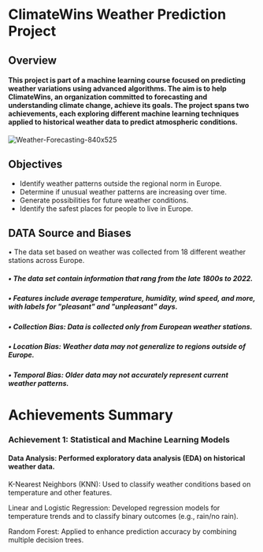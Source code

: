 # ClimateWins Weather Prediction Project

## Overview
#### This project is part of a machine learning course focused on predicting weather variations using advanced algorithms. The aim is to help ClimateWins, an organization committed to forecasting and understanding climate change, achieve its goals. The project spans two achievements, each exploring different machine learning techniques applied to historical weather data to predict atmospheric conditions.
![Weather-Forecasting-840x525](https://github.com/user-attachments/assets/bf425f81-59be-4118-8633-2e81f3561da5)

## Objectives
 * Identify weather patterns outside the regional norm in Europe.
 * Determine if unusual weather patterns are increasing over time.
 * Generate possibilities for future weather conditions.
 * Identify the safest places for people to live in Europe.

## DATA Source and Biases
 • The data set based on weather was collected from 18 different weather stations across Europe.
##### • The data set contain information that rang from the late 1800s to 2022.
##### • Features include average temperature, humidity, wind speed, and more, with labels for "pleasant" and "unpleasant" days.
##### • Collection Bias: Data is collected only from European weather stations.
##### • Location Bias: Weather data may not generalize to regions outside of Europe.
##### • Temporal Bias: Older data may not accurately represent current weather patterns.

# Achievements Summary
### Achievement 1: Statistical and Machine Learning Models

#### Data Analysis: Performed exploratory data analysis (EDA) on historical weather data.

K-Nearest Neighbors (KNN): Used to classify weather conditions based on temperature and other features.

Linear and Logistic Regression: Developed regression models for temperature trends and to classify binary outcomes (e.g., rain/no rain).

Random Forest: Applied to enhance prediction accuracy by combining multiple decision trees.

